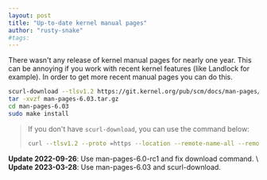 ```yaml
---
layout: post
title: "Up-to-date kernel manual pages"
author: "rusty-snake"
#tags:
---
```


There wasn't any release of kernel manual pages for nearly one year. This can be
annoying if you work with recent kernel features (like Landlock for example). In
order to get more recent manual pages you can do this.

~~~ bash
scurl-download --tlsv1.2 https://git.kernel.org/pub/scm/docs/man-pages/man-pages.git/snapshot/man-pages-6.03.tar.gz
tar -xvzf man-pages-6.03.tar.gz
cd man-pages-6.03
sudo make install
~~~

> If you don't have `scurl-download`, you can use the command below:
>
> ~~~ bash
> curl --tlsv1.2 --proto =https --location --remote-name-all --remote-header-name
> ~~~

**Update 2022-09-26**: Use man-pages-6.0-rc1 and fix download command. \\
**Update 2023-03-28**: Use man-pages-6.03 and scurl-download.
